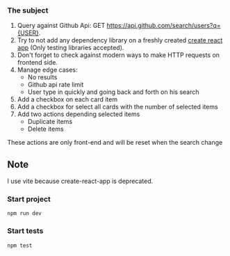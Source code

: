 ### The subject

1. Query against Github Api: GET https://api.github.com/search/users?q={USER}.
2. Try to not add any dependency library on a freshly created
   [create react app](https://github.com/facebook/create-react-app) (Only testing libraries accepted).
3. Don't forget to check against modern ways to make HTTP requests on frontend side.
4. Manage edge cases:
    - No results
    - Github api rate limit
    - User type in quickly and going back and forth on his search
5. Add a checkbox on each card item
6. Add a checkbox for select all cards with the number of selected items
7. Add two actions depending selected items
    - Duplicate items
    - Delete items

These actions are only front-end and will be reset when the search change

## Note

I use vite because create-react-app is deprecated.

### Start project

``npm run dev``

### Start tests

``npm test``
